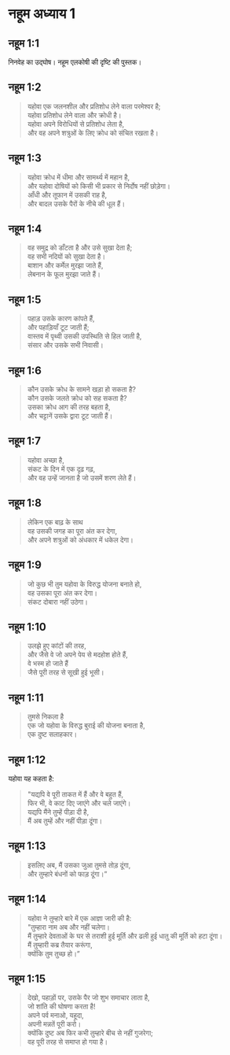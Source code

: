 # नहूम अध्याय 1

## नहूम 1:1

निनवेह का उद्घोष। नहूम एलकोषी की दृष्टि की पुस्तक।

## नहूम 1:2

> यहोवा एक जलनशील और प्रतिशोध लेने वाला परमेश्वर है;  
> यहोवा प्रतिशोध लेने वाला और क्रोधी है।  
> यहोवा अपने विरोधियों से प्रतिशोध लेता है,  
> और वह अपने शत्रुओं के लिए क्रोध को संचित रखता है।

## नहूम 1:3

> यहोवा क्रोध में धीमा और सामर्थ्य में महान है,  
> और यहोवा दोषियों को किसी भी प्रकार से निर्दोष नहीं छोड़ेगा।  
> आँधी और तूफान में उसकी राह है,  
> और बादल उसके पैरों के नीचे की धूल हैं।

## नहूम 1:4

> वह समुद्र को डाँटता है और उसे सुखा देता है;  
> वह सभी नदियों को सुखा देता है।  
> बाशान और कर्मेल मुरझा जाते हैं,  
> लेबनान के फूल मुरझा जाते हैं।

## नहूम 1:5

> पहाड़ उसके कारण कांपते हैं,  
> और पहाड़ियाँ टूट जाती हैं;  
> वास्तव में पृथ्वी उसकी उपस्थिति से हिल जाती है,  
> संसार और उसके सभी निवासी।

## नहूम 1:6

> कौन उसके क्रोध के सामने खड़ा हो सकता है?  
> कौन उसके जलते क्रोध को सह सकता है?  
> उसका क्रोध आग की तरह बहता है,  
> और चट्टानें उसके द्वारा टूट जाती हैं।

## नहूम 1:7

> यहोवा अच्छा है,  
> संकट के दिन में एक दृढ़ गढ़,  
> और वह उन्हें जानता है जो उसमें शरण लेते हैं।

## नहूम 1:8

> लेकिन एक बाढ़ के साथ  
> वह उसकी जगह का पूरा अंत कर देगा,  
> और अपने शत्रुओं को अंधकार में धकेल देगा।

## नहूम 1:9

> जो कुछ भी तुम यहोवा के विरुद्ध योजना बनाते हो,  
> वह उसका पूरा अंत कर देगा।  
> संकट दोबारा नहीं उठेगा।

## नहूम 1:10

> उलझे हुए कांटों की तरह,  
> और जैसे वे जो अपने पेय से मदहोश होते हैं,  
> वे भस्म हो जाते हैं  
> जैसे पूरी तरह से सूखी हुई भूसी।

## नहूम 1:11

> तुमसे निकला है  
> एक जो यहोवा के विरुद्ध बुराई की योजना बनाता है,  
> एक दुष्ट सलाहकार।

## नहूम 1:12

यहोवा यह कहता है:

> "यद्यपि वे पूरी ताकत में हैं और वे बहुत हैं,  
> फिर भी, वे काट दिए जाएंगे और चले जाएंगे।  
> यद्यपि मैंने तुम्हें पीड़ा दी है,  
> मैं अब तुम्हें और नहीं पीड़ा दूंगा।

## नहूम 1:13

> इसलिए अब, मैं उसका जुआ तुमसे तोड़ दूंगा,  
> और तुम्हारे बंधनों को फाड़ दूंगा।”

## नहूम 1:14

> यहोवा ने तुम्हारे बारे में एक आज्ञा जारी की है:  
> "तुम्हारा नाम अब और नहीं चलेगा।  
> मैं तुम्हारे देवताओं के घर से तराशी हुई मूर्ति और ढली हुई धातु की मूर्ति को हटा दूंगा।  
> मैं तुम्हारी कब्र तैयार करूंगा,  
> क्योंकि तुम तुच्छ हो।”

## नहूम 1:15

> देखो, पहाड़ों पर, उसके पैर जो शुभ समाचार लाता है,  
> जो शांति की घोषणा करता है!  
> अपने पर्व मनाओ, यहूदा,  
> अपनी मन्नतें पूरी करो।  
> क्योंकि दुष्ट अब फिर कभी तुम्हारे बीच से नहीं गुजरेगा;  
> वह पूरी तरह से समाप्त हो गया है।
